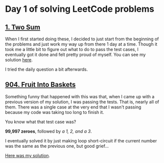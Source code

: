 # Day 1 of solving LeetCode problems
## [1. Two Sum](https://leetcode.com/problems/two-sum)

When I first started doing these, I decided to just start from the beginning of the problems and just work my way up from there 1 day at a time. Though it took me a little bit to figure out what to do to pass the test cases, I eventually got it done and felt pretty proud of myself. You can see my solution [here](./1.two-sum.rs).

I tried the daily question a bit afterwards.

## [904. Fruit Into Baskets](https://leetcode.com/problems/fruit-into-baskets/?envType=daily-question&envId=2025-08-04)

Something funny that happened with this was that, when I came up with a previous version of my solution, I was passing the tests. That is, nearly all of them. There was a single case at the very end that I wasn't passing because my code was taking too long to finish it.

You know what that test case was?

**99,997 zeroes**, followed by *a 1, 2, and a 3*.

I eventually solved it by just making loop short-circuit if the current number was the same as the previous one, but good grief...

[Here was my solution](./904.fruit-into-baskets.rs).
